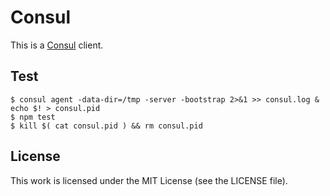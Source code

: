 # Consul

This is a [Consul][consul] client.

## Test

``` console
$ consul agent -data-dir=/tmp -server -bootstrap 2>&1 >> consul.log & echo $! > consul.pid
$ npm test
$ kill $( cat consul.pid ) && rm consul.pid
```

## License

This work is licensed under the MIT License (see the LICENSE file).

[consul]: http://www.consul.io/
